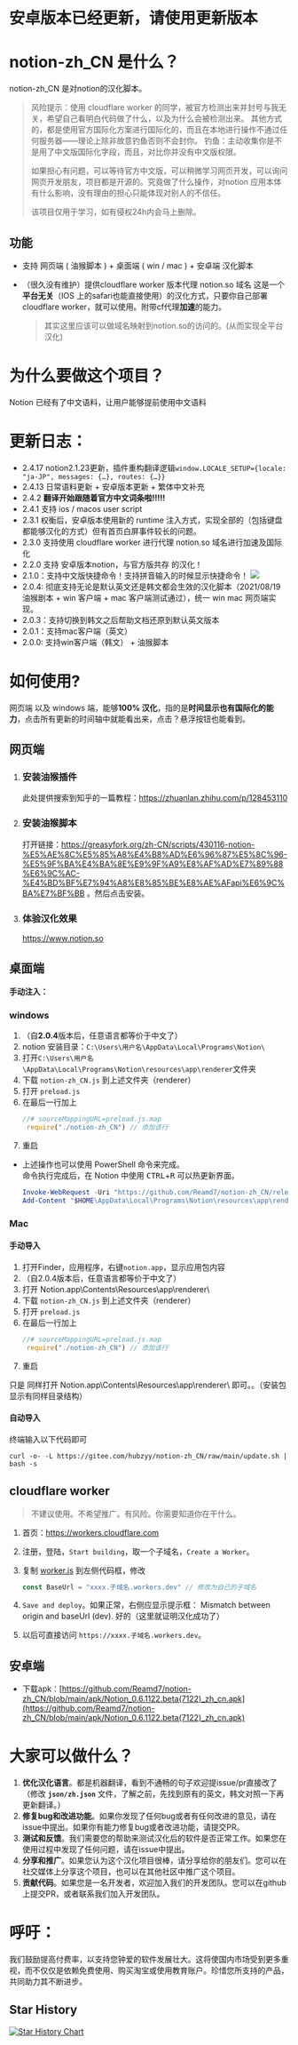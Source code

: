 # 安卓版本已经更新，请使用更新版本

# notion-zh_CN 是什么？

notion-zh_CN 是对notion的汉化脚本。

> 风险提示：使用 cloudflare worker 的同学，被官方检测出来并封号与我无关，希望自己看明白代码做了什么，以及为什么会被检测出来。
> 其他方式的，都是使用官方国际化方案进行国际化的，而且在本地进行操作不通过任何服务器——理论上除非故意钓鱼否则不会封你。
> 钓鱼：主动收集你是不是用了中文版国际化字段，而且，对比你并没有中文版权限。
> 
> 如果担心有问题，可以等待官方中文版，可以稍微学习网页开发，可以询问网页开发朋友，项目都是开源的。究竟做了什么操作，对notion 应用本体有什么影响，没有理由的担心只能体现对别人的不信任。
> 
> 该项目仅用于学习，如有侵权24h内会马上删除。

## 功能

- 支持 网页端 ( 油猴脚本 ) + 桌面端 ( win / mac ) + 安卓端 汉化脚本

- （很久没有维护）提供cloudflare worker 版本代理 notion.so 域名
   这是一个**平台无关**（IOS 上的safari也能直接使用）的汉化方式，只要你自己部署cloudflare worker，就可以使用。附带cf代理**加速**的能力。
   > 其实这里应该可以做域名映射到notion.so的访问的。(从而实现全平台汉化)

# 为什么要做这个项目？

Notion 已经有了中文语料，让用户能够提前使用中文语料

# 更新日志：
- 2.4.17 notion2.1.23更新，插件重构翻译逻辑`window.LOCALE_SETUP={locale: "ja-JP", messages: {…}, routes: {…}}`
- 2.4.13 日常语料更新 + 安卓版本更新 + 繁体中文补充
- 2.4.2 **翻译开始跟随着官方中文词条啦!!!!!**
- 2.4.1 支持 ios / macos user script
- 2.3.1 权衡后，安卓版本使用新的 runtime 注入方式，实现全部的（包括键盘都能够汉化的方式）但有首页白屏事件较长的问题。
- 2.3.0 支持使用 cloudflare worker 进行代理 notion.so 域名进行加速及国际化
- 2.2.0 支持 安卓版本notion，与官方版共存 的汉化！
- 2.1.0：支持中文版快捷命令！支持拼音输入的时候显示快捷命令！
  ![](https://s3.us-west-2.amazonaws.com/secure.notion-static.com/205477fc-c9df-48f2-a816-50c8809f244b/%E6%97%A0%E6%A0%87%E9%A2%98.png?X-Amz-Algorithm=AWS4-HMAC-SHA256&X-Amz-Credential=AKIAT73L2G45O3KS52Y5%2F20210821%2Fus-west-2%2Fs3%2Faws4_request&X-Amz-Date=20210821T053807Z&X-Amz-Expires=86400&X-Amz-Signature=916007db665a09560b8cde53c10480377a1f58eed05a57f99853496dfb6c8729&X-Amz-SignedHeaders=host&response-content-disposition=filename%20%3D%22%25E6%2597%25A0%25E6%25A0%2587%25E9%25A2%2598.png%22)
- 2.0.4: 彻底支持无论是默认英文还是韩文都会生效的汉化脚本（2021/08/19 油猴剧本 + win 客户端 + mac 客户端测试通过），统一 win mac 网页端实现。
- 2.0.3：支持切换到韩文之后帮助文档还原到默认英文版本
- 2.0.1：支持mac客户端（英文）
- 2.0.0: 支持win客户端（韩文） + 油猴脚本

# 如何使用?

网页端 以及 windows 端，能够**100% 汉化**，指的是**时间显示也有国际化的能力**，点击所有更新的时间轴中就能看出来，点击？悬浮按钮也能看到。

## 网页端
1. ### 安装油猴插件
    此处提供搜索到知乎的一篇教程：https://zhuanlan.zhihu.com/p/128453110
  
2. ### 安装油猴脚本
    打开链接：https://greasyfork.org/zh-CN/scripts/430116-notion-%E5%AE%8C%E5%85%A8%E4%B8%AD%E6%96%87%E5%8C%96-%E5%9F%BA%E4%BA%8E%E9%9F%A9%E8%AF%AD%E7%89%88%E6%9C%AC-%E4%BD%BF%E7%94%A8%E8%85%BE%E8%AE%AFapi%E6%9C%BA%E7%BF%BB 。然后点击安装。
    
3. ### 体验汉化效果
    https://www.notion.so

## 桌面端
**手动注入：**

### windows
1. （自**2.0.4**版本后，任意语言都等价于中文了）
2. notion 安装目录：`C:\Users\用户名\AppData\Local\Programs\Notion\`
3. 打开`C:\Users\用户名\AppData\Local\Programs\Notion\resources\app\renderer`文件夹
4. 下载 `notion-zh_CN.js` 到上述文件夹（renderer）
5. 打开 `preload.js`
6. 在最后一行加上
   ```js
   //# sourceMappingURL=preload.js.map
    require("./notion-zh_CN") // 添加该行
   ```
7. 重启

- 上述操作也可以使用 PowerShell 命令来完成。  
  命令执行完成后，在 Notion 中使用 <kbd>CTRL</kbd>+<kbd>R</kbd> 可以热更新界面。
   ```powershell
   Invoke-WebRequest -Uri "https://github.com/Reamd7/notion-zh_CN/releases/latest/download/notion-zh_CN.js" -OutFile "$HOME\AppData\Local\Programs\Notion\resources\app\renderer\notion-zh_CN.js"
   Add-Content "$HOME\AppData\Local\Programs\Notion\resources\app\renderer\preload.js" 'require("./notion-zh_CN")'
   ```

### Mac 
#### 手动导入
1. 打开Finder，应用程序，右键`notion.app`，显示应用包内容
2. （自2.0.4版本后，任意语言都等价于中文了）
3. 打开 Notion.app\Contents\Resources\app\renderer\
4. 下载 `notion-zh_CN.js` 到上述文件夹（renderer）
5. 打开 `preload.js`
6. 在最后一行加上
   ```js
   //# sourceMappingURL=preload.js.map
    require("./notion-zh_CN") // 添加该行
   ```
7. 重启
   
只是 同样打开 Notion.app\Contents\Resources\app\renderer\ 即可。。（安装包显示有同样目录结构）

#### 自动导入
终端输入以下代码即可
```shell
curl -o- -L https://gitee.com/hubzyy/notion-zh_CN/raw/main/update.sh | bash -s
```

## cloudflare worker

> 不建议使用。不希望推广。有风险。你需要知道你在干什么。

1. 首页：https://workers.cloudflare.com
2. 注册，登陆，`Start building`，取一个子域名，`Create a Worker`。
3. 复制 [worker.js](https://github.com/Reamd7/notion-zh_CN/blob/main/worker.js) 到左侧代码框，修改
   ```js
   const BaseUrl = "xxxx.子域名.workers.dev" // 修改为自己的子域名
   ```
4. `Save and deploy`。如果正常，右侧应显示提示框：
   Mismatch between origin and baseUrl (dev).
   好的（这里就证明汉化成功了）
   
6. 以后可直接访问 `https://xxxx.子域名.workers.dev`。

## 安卓端

- 下载apk：[https://github.com/Reamd7/notion-zh_CN/blob/main/apk/Notion_0.6.1122.beta(7122)_zh_cn.apk](https://github.com/Reamd7/notion-zh_CN/blob/main/apk/Notion_0.6.1122.beta(7122)_zh_cn.apk)

# 大家可以做什么？

1. **优化汉化语言**。都是机器翻译，看到不通畅的句子欢迎提issue/pr直接改了 （修改 **`json/zh.json`** 文件，了解之前，先找到原有的英文，韩文对照一下再更新翻译。）
2. **修复bug和改进功能**。如果你发现了任何bug或者有任何改进的意见，请在issue中提出。如果你有能力修复bug或者改进功能，请提交PR。
3. **测试和反馈**。我们需要您的帮助来测试汉化后的软件是否正常工作。如果您在使用过程中发现了任何问题，请在issue中提出。
4. **分享和推广**。如果您认为这个汉化项目很棒，请分享给你的朋友们。您可以在社交媒体上分享这个项目，也可以在其他社区中推广这个项目。
5. **贡献代码**。如果您是一名开发者，欢迎加入我们的开发团队。您可以在github上提交PR，或者联系我们加入开发团队。

# 呼吁：
我们鼓励提高付费率，以支持您钟爱的软件发展壮大。这将使国内市场受到更多重视，而不仅仅是依赖免费使用、购买淘宝或使用教育账户。珍惜您所支持的产品，共同助力其不断进步。

## Star History

[![Star History Chart](https://api.star-history.com/svg?repos=Reamd7/notion-zh_CN&type=Date)](https://star-history.com/#Reamd7/notion-zh_CN&Date)
